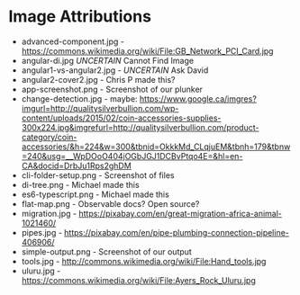 # Image Attributions

- advanced-component.jpg - https://commons.wikimedia.org/wiki/File:GB_Network_PCI_Card.jpg
- angular-di.jpg *UNCERTAIN* Cannot Find Image
- angular1-vs-angular2.jpg - *UNCERTAIN* Ask David
- angular2-cover2.jpg - Chris P made this?
- app-screenshot.png - Screenshot of our plunker
- change-detection.jpg - maybe: https://www.google.ca/imgres?imgurl=http://qualitysilverbullion.com/wp-content/uploads/2015/02/coin-accessories-supplies-300x224.jpg&imgrefurl=http://qualitysilverbullion.com/product-category/coin-accessories/&h=224&w=300&tbnid=OkkkMd_CLqjuEM&tbnh=179&tbnw=240&usg=__WpDOoO404jOGbJGJ1DCBvPtqo4E=&hl=en-CA&docid=DrbJu1Rps2ghDM
- cli-folder-setup.png - Screenshot of files
- di-tree.png - Michael made this
- es6-typescript.png - Michael made this
- flat-map.png - Observable docs? Open source?
- migration.jpg - https://pixabay.com/en/great-migration-africa-animal-1021460/ 
- pipes.jpg - https://pixabay.com/en/pipe-plumbing-connection-pipeline-406906/
- simple-output.png - Screenshot of our output
- tools.jpg - http://commons.wikimedia.org/wiki/File:Hand_tools.jpg
- uluru.jpg - https://commons.wikimedia.org/wiki/File:Ayers_Rock_Uluru.jpg
